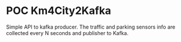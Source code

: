 # POC Km4City2Kafka

Simple API to kafka producer. The traffic and parking sensors info are collected every N seconds and publisher to Kafka.